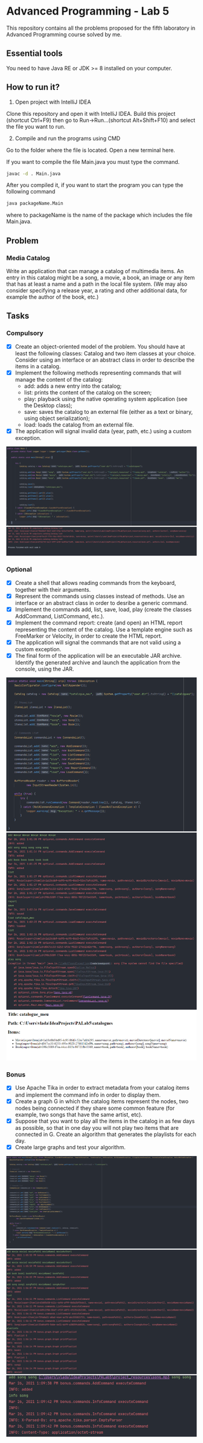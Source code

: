 # Advanced Programming - Lab 5

This repository contains all the problems proposed for the fifth laboratory in Advanced Programming course
solved by me.

## Essential tools

You need to have Java RE or JDK >= 8 installed on your computer.

## How to run it?

1. Open project with IntelliJ IDEA

Clone this repository and open it with IntelliJ IDEA. Build this project
(shortcut Ctrl+F9) then go to Run->Run...(shortcut Alt+Shift+F10) and select
the file you want to run.

2. Compile and run the programs using CMD

Go to the folder where the file is located. Open a new terminal here.

If you want to compile the file Main.java you must type the command.

```bash
javac -d . Main.java
```

After you compiled it, if you want to start the program you can type the
following command

```bash
java packageName.Main
```

where to packageName is the name of the package which includes the file Main.java.

## Problem

### Media Catalog

Write an application that can manage a catalog of multimedia items. An entry in this catalog might be a song, a movie, a book, an image or any item that has at least a name and a path in the local file system. (We may also consider specifying a release year, a rating and other additional data, for example the author of the book, etc.)

## Tasks

### Compulsory

- [x] Create an object-oriented model of the problem. You should have at least the following classes: Catalog and two item classes at your choice. Consider using an interface or an abstract class in order to describe the items in a catalog.
- [x] Implement the following methods representing commands that will manage the content of the catalog:
    - add: adds a new entry into the catalog;
    - list: prints the content of the catalog on the screen; 
    - play: playback using the native operating system application (see the Desktop class);
    - save: saves the catalog to an external file (either as a text or binary, using object serialization);
    - load: loads the catalog from an external file.
- [x] The application will signal invalid data (year, path, etc.) using a custom exception.

![](readme_images/compulsory_example_1_instance.png)
![](readme_images/compulsory_example_1_result.png)

### Optional

- [x] Create a shell that allows reading commands from the keyboard, together with their arguments.
- [x] Represent the commands using classes instead of methods. Use an interface or an abstract class in order to desribe a generic command.
- [x] Implement the commands add, list, save, load, play (create the classes AddCommand, ListCommand, etc.).
- [x] Implement the command report: create (and open) an HTML report representing the content of the catalog.
Use a template engine such as FreeMarker or Velocity, in order to create the HTML report.
- [x] The application will signal the commands that are not valid using a custom exception.
- [x] The final form of the application will be an executable JAR archive. Identify the generated archive and launch the application from the console, using the JAR.

![](readme_images/optional_instanta.png)
![](readme_images/optional_example.png)
![](readme_images/optional_report.png)

### Bonus

- [x] Use Apache Tika in order to extract metadata from your catalog items and implement the command info in order to display them.
- [x] Create a graph G in which the catalog items represent the nodes, two nodes being connected if they share some common feature (for example, two songs that have the same artist, etc).
- [x] Suppose that you want to play all the items in the catalog in as few days as possible, so that in one day you will not play two items that are connected in G. Create an algorithm that generates the playlists for each day.
- [x] Create large graphs and test your algorithm.

![](readme_images/bonus_instanta.png)
![](readme_images/bonus_example_1.png)
![](readme_images/bonus_example_2.png)

